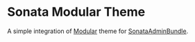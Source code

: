 # Sonata Modular Theme

A simple integration of [Modular](https://modularcode.io/modular-admin-html) theme for [SonataAdminBundle](https://github.com/sonata-project/SonataAdminBundle).


